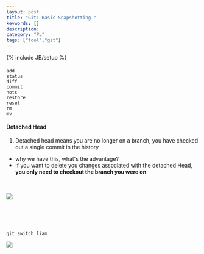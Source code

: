 ```yaml
---
layout: post
title: "Git: Basic Snapshotting "
keywords: []
description: 
category: "PL"
tags: ["tool","git"]
---
```

{% include JB/setup %}

####

```shell
add
status
diff
commit
nots
restore
reset
rm
mv
```

#### Detached Head
1. Detached head means you are no longer on a branch, you have checked out a
   single commit in the history
- why we have this, what's the advantage?
- If you want to delete you changes associated with the detached Head, **you
  only need to checkout the branch you were on**
  


<br />  <br />
<img align="left"
src="{{IMAGE_PATH}}/os-software-git-basic-detach-head-before-switch.png" /> <br />
<br /> <br /> <br /> <br />

```shell
git switch liam
```

<img align="left"
src="{{IMAGE_PATH}}/os-software-git-basic-detach-head-after-switch.png" /> <br />
<br /> <br /> <br /> <br />

